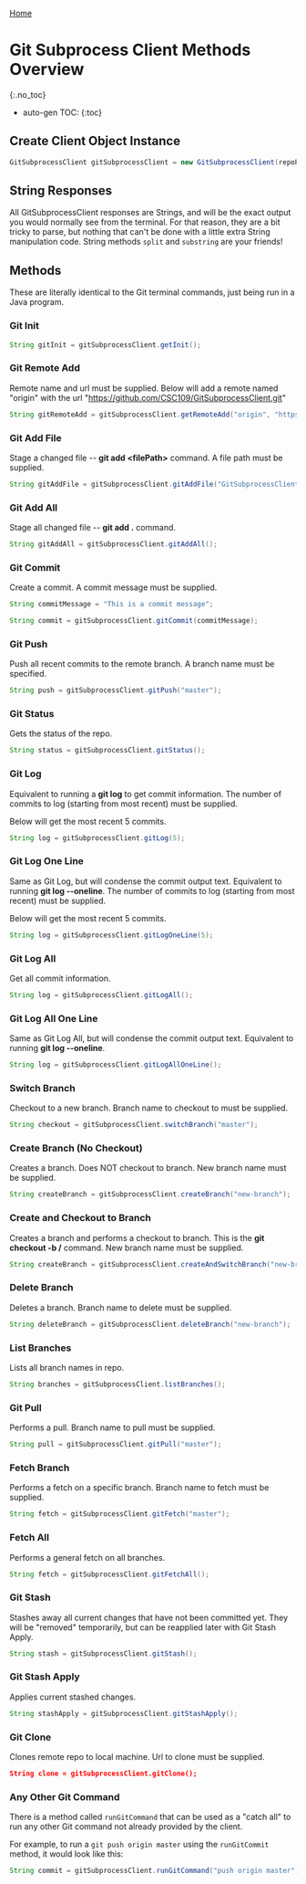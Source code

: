 [Home](./)

# Git Subprocess Client Methods Overview
{:.no_toc}

* auto-gen TOC:
{:toc}

## Create Client Object Instance

```java
GitSubprocessClient gitSubprocessClient = new GitSubprocessClient(repoPath);
```

## String Responses

All GitSubprocessClient responses are Strings, and will be the exact output you would normally see from the terminal. 
For that reason, they are a bit tricky to parse, but nothing that can't be done with a little extra String manipulation code.
String methods `split` and `substring` are your friends!

## Methods

These are literally identical to the Git terminal commands, just being run in a Java program.

### Git Init

```java
String gitInit = gitSubprocessClient.getInit();
```

### Git Remote Add

Remote name and url must be supplied.
Below will add a remote named "origin" with the url "https://github.com/CSC109/GitSubprocessClient.git"

```java
String gitRemoteAdd = gitSubprocessClient.getRemoteAdd("origin", "https://github.com/CSC109/GitSubprocessClient.git");
```

### Git Add File

Stage a changed file -- **git add \<filePath\>** command.
A file path must be supplied.

```java
String gitAddFile = gitSubprocessClient.gitAddFile("GitSubprocessClient.java");
```

### Git Add All

Stage all changed file -- **git add .** command.

```java
String gitAddAll = gitSubprocessClient.gitAddAll();
```

### Git Commit

Create a commit.
A commit message must be supplied.

```java
String commitMessage = "This is a commit message";

String commit = gitSubprocessClient.gitCommit(commitMessage);
```

### Git Push

Push all recent commits to the remote branch.
A branch name must be specified.

```java
String push = gitSubprocessClient.gitPush("master");
```

### Git Status

Gets the status of the repo.

```java
String status = gitSubprocessClient.gitStatus();
```

### Git Log

Equivalent to running a **git log** to get commit information.
The number of commits to log (starting from most recent) must be supplied.

Below will get the most recent 5 commits.

```java
String log = gitSubprocessClient.gitLog(5);
```

### Git Log One Line

Same as Git Log, but will condense the commit output text.
Equivalent to running **git log --oneline**.
The number of commits to log (starting from most recent) must be supplied.

Below will get the most recent 5 commits.

```java
String log = gitSubprocessClient.gitLogOneLine(5);
```

### Git Log All

Get all commit information.

```java
String log = gitSubprocessClient.gitLogAll();
```

### Git Log All One Line

Same as Git Log All, but will condense the commit output text.
Equivalent to running **git log --oneline**.

```java
String log = gitSubprocessClient.gitLogAllOneLine();
```

### Switch Branch

Checkout to a new branch.
Branch name to checkout to must be supplied.

```java
String checkout = gitSubprocessClient.switchBranch("master");
```

### Create Branch (No Checkout)

Creates a branch. Does NOT checkout to branch.
New branch name must be supplied.

```java
String createBranch = gitSubprocessClient.createBranch("new-branch");
```

### Create and Checkout to Branch

Creates a branch and performs a checkout to branch.
This is the **git checkout -b /<branch name/>** command.
New branch name must be supplied.

```java
String createBranch = gitSubprocessClient.createAndSwitchBranch("new-branch");
```

### Delete Branch

Deletes a branch.
Branch name to delete must be supplied.

```java
String deleteBranch = gitSubprocessClient.deleteBranch("new-branch");
```

### List Branches

Lists all branch names in repo.

```java
String branches = gitSubprocessClient.listBranches();
```

### Git Pull

Performs a pull.
Branch name to pull must be supplied.

```java
String pull = gitSubprocessClient.gitPull("master");
```

### Fetch Branch

Performs a fetch on a specific branch.
Branch name to fetch must be supplied.

```java
String fetch = gitSubprocessClient.gitFetch("master");
```

### Fetch All

Performs a general fetch on all branches.

```java
String fetch = gitSubprocessClient.gitFetchAll();
```

### Git Stash

Stashes away all current changes that have not been committed yet.
They will be "removed" temporarily, but can be reapplied later with Git Stash Apply.

```java
String stash = gitSubprocessClient.gitStash();
```

### Git Stash Apply

Applies current stashed changes.

```java
String stashApply = gitSubprocessClient.gitStashApply();
```

### Git Clone

Clones remote repo to local machine.
Url to clone must be supplied.

```json
String clone = gitSubprocessClient.gitClone();
```

### Any Other Git Command

There is a method called `runGitCommand` that can be used as a "catch all" to run any other Git command not already provided by the client.

For example, to run a `git push origin master` using the `runGitCommit` method, it would look like this:

```java
String commit = gitSubprocessClient.runGitCommand("push origin master");
```